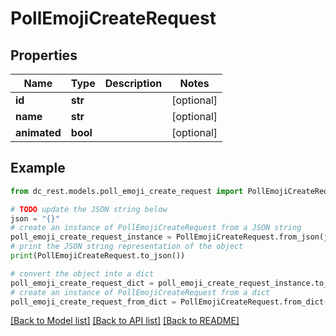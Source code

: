 # PollEmojiCreateRequest


## Properties

Name | Type | Description | Notes
------------ | ------------- | ------------- | -------------
**id** | **str** |  | [optional] 
**name** | **str** |  | [optional] 
**animated** | **bool** |  | [optional] 

## Example

```python
from dc_rest.models.poll_emoji_create_request import PollEmojiCreateRequest

# TODO update the JSON string below
json = "{}"
# create an instance of PollEmojiCreateRequest from a JSON string
poll_emoji_create_request_instance = PollEmojiCreateRequest.from_json(json)
# print the JSON string representation of the object
print(PollEmojiCreateRequest.to_json())

# convert the object into a dict
poll_emoji_create_request_dict = poll_emoji_create_request_instance.to_dict()
# create an instance of PollEmojiCreateRequest from a dict
poll_emoji_create_request_from_dict = PollEmojiCreateRequest.from_dict(poll_emoji_create_request_dict)
```
[[Back to Model list]](../README.md#documentation-for-models) [[Back to API list]](../README.md#documentation-for-api-endpoints) [[Back to README]](../README.md)


